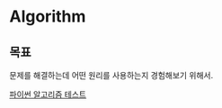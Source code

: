 # Algorithm

## 목표
문제를 해결하는데 어떤 원리를 사용하는지 경험해보기 위해서.


[파이썬 알고리즘 테스트](https://github.com/Shaa-code/Algorithm/tree/main/%ED%8C%8C%EC%9D%B4%EC%8D%AC%20%EC%95%8C%EA%B3%A0%EB%A6%AC%EC%A6%98%20%ED%85%8C%EC%8A%A4%ED%8A%B8)

